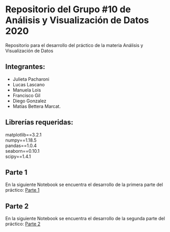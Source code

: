 # Repositorio del Grupo #10 de Análisis y Visualización de Datos 2020
Repositorio para el desarrollo del práctico de la materia Análisis y Visualización de Datos
## Integrantes:
 * Julieta Pacharoni
 * Lucas Lascano
 * Manuela Lois
 * Francisco Gil
 * Diego Gonzalez 
 * Matías Bettera Marcat.

## Librerías requeridas:
matplotlib==3.2.1  
numpy==1.18.5  
pandas==1.0.4  
seaborn==0.10.1  
scipy==1.4.1

## Parte 1 
En la siguiente Notebook se encuentra el desarrollo de la primera parte del práctico:
 [Parte 1](AyV_Grupo10/practico.ipnb)


## Parte 2 
En la siguiente Notebook se encuentra el desarrollo de la segunda parte del práctico:
[Parte 2](AyV_Grupo10/practico.ipnb)
